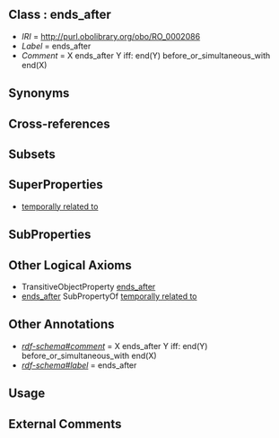 
## Class : ends_after

 * *IRI* = http://purl.obolibrary.org/obo/RO_0002086
 * *Label* = ends_after
 * *Comment* = X ends_after Y iff: end(Y) before_or_simultaneous_with end(X)

## Synonyms


## Cross-references


## Subsets


## SuperProperties

 * [temporally related to](../../RO/22/RO_0002222.md)

## SubProperties


## Other Logical Axioms

 * TransitiveObjectProperty [ends_after](../../RO/86/RO_0002086.md)
 * [ends_after](../../RO/86/RO_0002086.md) SubPropertyOf [temporally related to](../../RO/22/RO_0002222.md)

## Other Annotations

 * *[rdf-schema#comment](../../nt/rdf-schema#comment.md)* = X ends_after Y iff: end(Y) before_or_simultaneous_with end(X)
 * *[rdf-schema#label](../../el/rdf-schema#label.md)* = ends_after

## Usage


## External Comments


